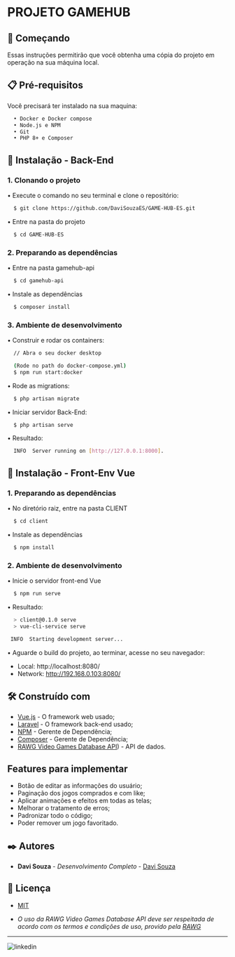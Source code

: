 
# PROJETO GAMEHUB

## 🚀 Começando

Essas instruções permitirão que você obtenha uma cópia do projeto em operação na sua máquina local.


## 📋 Pré-requisitos

Você precisará ter instalado na sua maquina:

```bash
  • Docker e Docker compose  
  • Node.js e NPM
  • Git
  • PHP 8+ e Composer
```
    
## 🔧 Instalação - Back-End

### 1. Clonando o projeto

• Execute o comando no seu terminal e clone o repositório:

```bash
  $ git clone https://github.com/DaviSouzaES/GAME-HUB-ES.git 
```

• Entre na pasta do projeto

```bash
  $ cd GAME-HUB-ES
```

### 2. Preparando as dependências

• Entre na pasta gamehub-api

```bash
  $ cd gamehub-api
```

• Instale as dependências

```bash
  $ composer install
```

### 3. Ambiente de desenvolvimento

• Construir e rodar os containers:

```bash
  // Abra o seu docker desktop
```

```bash
  (Rode no path do docker-compose.yml)    
  $ npm run start:docker
```

• Rode as migrations:

```bash
  $ php artisan migrate
```

• Iniciar servidor Back-End:

```bash    
  $ php artisan serve
```

• Resultado:

```bash
  INFO  Server running on [http://127.0.0.1:8000].
```

## 🔧 Instalação - Front-Env Vue

### 1. Preparando as dependências

• No diretório raiz, entre na pasta CLIENT

```bash
  $ cd client
```

• Instale as dependências

```bash
  $ npm install
```

### 2. Ambiente de desenvolvimento

• Inicie o servidor front-end Vue

```bash
  $ npm run serve
```

• Resultado:

```bash
  > client@0.1.0 serve
  > vue-cli-service serve

 INFO  Starting development server...
```

• Aguarde o build do projeto, ao terminar, acesse no seu navegador:

  - Local:   http://localhost:8080/
  - Network: http://192.168.0.103:8080/

## 🛠️ Construído com

* [Vue.js](https://vuejs.org) - O framework web usado;
* [Laravel](https://laravel.com) - O framework back-end usado;
* [NPM](https://www.npmjs.com) - Gerente de Dependência;
* [Composer](https://getcomposer.org) - Gerente de Dependência;
* [RAWG Video Games Database API](https://api.rawg.io/docs/)) - API de dados.


## Features para implementar

* Botão de editar as informações do usuário;
* Paginação dos jogos comprados e com like;
* Aplicar animações e efeitos em todas as telas;
* Melhorar o tratamento de erros;
* Padronizar todo o código;
* Poder remover um jogo favoritado.

## ✒️ Autores

* **Davi Souza** - *Desenvolvimento Completo* - [Davi Souza](https://www.linkedin.com/in/davi-souza-745155246/)

## 📄 Licença

- [MIT](https://choosealicense.com/licenses/mit/)

- *O uso da RAWG Video Games Database API deve ser respeitada de acordo com os termos e condições de uso, provido pela [RAWG](https://api.rawg.io/docs/)*


---

![linkedin](https://img.shields.io/badge/LinkedIn-0077B5?style=for-the-badge&logo=linkedin&logoColor=white)

